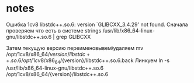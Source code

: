 # notes
Ошибка 1cv8 libstdc++.so.6: version `GLIBCXX_3.4.29' not found. Сначала проверяем что есть в системе 
strings /usr/lib/x86_64-linux-gnu/libstdc++.so.6 | grep GLIBCXX

Затем текущую версию переименовывем\удаляем
mv /opt/1cv8/x86_64/$version/libstdc++.so.6 /opt/1cv8/x86_64/${version}/libstdc++.so.6.back
Линкуем
ln -s /usr/lib/x86_64-linux-gnu/libstdc++.so.6 /opt/1cv8/x86_64/{version}/libstdc++.so.6
